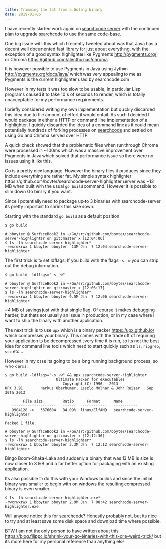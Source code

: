 ```yaml
---
title: Trimming the fat from a Golang binary
date: 2019-01-06
---
```


I have recently started work again on [searchcode server](https://searchcodeserver.com/) with the continued plan to upgrade [searchcode](https://searchcode.com/) to use the same code-base.

One big issue with this which I recently tweeted about was that Java has a decent well documented fast library for just about everything, with the exception of a good syntax highlighter like Pygments http://pygments.org/ or Chroma https://github.com/alecthomas/chroma 

It is however possible to use Pygments in Java using Jython http://pygments.org/docs/java/ which was very appealing to me as Pygments is the current highlighter used by searchcode.com 

However in my tests it was too slow to be usable, in particular Lisp programs caused it to take 10's of seconds to render, which is totally unacceptable for my performance requirements.

I briefly considered writing my own implementation but quickly discarded this idea due to the amount of effort it would entail. As such I decided I would package in either a HTTP or command line implementation of a highlighter. I quickly discarded the idea of a command line as it could mean potentially hundreds of forking processes on [searchcode](https://searchcode.com/) and settled on using Go and Chroma served over HTTP.

A quick check showed that the problematic files when run through Chroma were processed in ~100ms which was a massive improvement over Pygments in Java which solved that performance issue so there were no issues using it like this.

Go is a pretty nice language. However the binary files it produces since they include everything are rather fat. My simple syntax highlighter https://github.com/boyter/searchcode-server-highlighter server was ~13 MB when built with the usual `go build` command. However it is possible to slim down Go binary if you want.

Since I potentially need to package up-to 3 binaries with searchcode-server its pretty important to shrink this size down.

Starting with the standard `go build` as a default position.

```
$ go build

# bboyter @ SurfaceBook2 in ~/Go/src/github.com/boyter/searchcode-server-highlighter on git:master x [12:04:06]
$ ls -lh searchcode-server-highlighter*
-rwxrwxrwx 1 bboyter bboyter  13M Jan  7 12:04 searchcode-server-highlighter
```

The first trick is to set ldflags. If you build with the flags `-s -w` you can strip out the debug information.

```
$ go build -ldflags="-s -w"

# bboyter @ SurfaceBook2 in ~/Go/src/github.com/boyter/searchcode-server-highlighter on git:master x [12:06:17]
$ ls -lh searchcode-server-highlighter*
-rwxrwxrwx 1 bboyter bboyter 9.5M Jan  7 12:06 searchcode-server-highlighter
```

~4 MB of savings just with that single flag. Of course it makes debugging harder, but thats not usually an issue in production, or in my case where I want to ship the binary with another application.

The next trick is to use `upx` which is a binary packer https://upx.github.io/ which compresses your binary. This comes with the trade off of requiring your application to be decompressed every time it is run, so its not the best idea for command line tools which need to start quickly such as `ls`, `ripgrep`, `scc` etc...

However in my case its going to be a long running background process, so who cares.

```
$ go build -ldflags="-s -w" && upx searchcode-server-highlighter
                       Ultimate Packer for eXecutables
                          Copyright (C) 1996 - 2013
UPX 3.91        Markus Oberhumer, Laszlo Molnar & John Reiser   Sep 30th 2013

        File size         Ratio      Format      Name
   --------------------   ------   -----------   -----------
   9904128 ->   3376604   34.09%  linux/ElfAMD   searchcode-server-highlighter

Packed 1 file.

# bboyter @ SurfaceBook2 in ~/Go/src/github.com/boyter/searchcode-server-highlighter on git:master x [12:12:36]
$ ls -lh searchcode-server-highlighter*
-rwxrwxrwx 1 bboyter bboyter 3.3M Jan  7 12:12 searchcode-server-highlighter
```

Bingo Boom-Shaka-Laka and suddenly a binary that was 13 MB is size is now closer to 3 MB and a far better option for packaging with an existing application.

Its also possible to do this with your Windows builds and since the initial binary was smaller to begin with on windows the resulting compressed binary is even smaller.

```
$ ls -lh searchcode-server-highlighter.exe*
-rwxrwxrwx 1 bboyter bboyter 2.9M Jan  7 08:42 searchcode-server-highlighter.exe
```

Will anyone notice this for [searchcode](https://searchcode.com/)? Honestly probably not, but its nice to try and at least save some disk space and download time where possible.

BTW I am not the only person to have written about this https://blog.filippo.io/shrink-your-go-binaries-with-this-one-weird-trick/ but its more here for my personal reference than anything else.